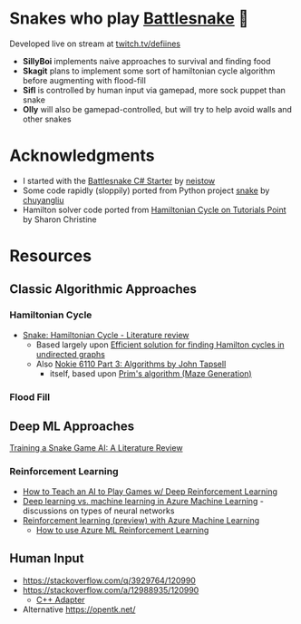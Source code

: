 # Snakes who play [Battlesnake](https://play.battlesnake.com/) 🐍

Developed live on stream at [twitch.tv/defiines](https://twitch.tv/defiines)

- **SillyBoi** implements naive approaches to survival and finding food
- **Skagit** plans to implement some sort of hamiltonian cycle algorithm before augmenting with flood-fill
- **Sifl** is controlled by human input via gamepad, more sock puppet than snake
- **Olly** will also be gamepad-controlled, but will try to help avoid walls and other snakes

# Acknowledgments

- I started with the [Battlesnake C# Starter](https://github.com/neistow/battlesnake-starter-csharp) by [neistow](https://github.com/neistow)
- Some code rapidly (sloppily) ported from Python project [snake](https://github.com/chuyangliu/snake) by [chuyangliu](https://github.com/chuyangliu)
- Hamilton solver code ported from [Hamiltonian Cycle on Tutorials Point](https://www.tutorialspoint.com/Hamiltonian-Cycle) by Sharon Christine

# Resources
## Classic Algorithmic Approaches
### Hamiltonian Cycle
- [Snake: Hamiltonian Cycle - Literature review](https://kychin.netlify.app/snake-blog/hamiltonian-cycle/)
    - Based largely upon [Efficient solution for finding Hamilton cycles in undirected graphs](https://springerplus.springeropen.com/articles/10.1186/s40064-016-2746-8)
    - Also [Nokie 6110 Part 3: Algorithms by John Tapsell](https://johnflux.com/2015/05/02/nokia-6110-part-3-algorithms/)
        - itself, based upon [Prim's algorithm (Maze Generation)](https://en.wikipedia.org/wiki/Maze_generation_algorithm#Randomized_Prim's_algorithm)

### Flood Fill

## Deep ML Approaches
[Training a Snake Game AI: A Literature Review](https://towardsdatascience.com/training-a-snake-game-ai-a-literature-review-1cdddcd1862f)
### Reinforcement Learning
- [How to Teach an AI to Play Games w/ Deep Reinforcement Learning](https://towardsdatascience.com/how-to-teach-an-ai-to-play-games-deep-reinforcement-learning-28f9b920440a)
- [Deep learning vs. machine learning in Azure Machine Learning](https://docs.microsoft.com/en-us/azure/machine-learning/concept-deep-learning-vs-machine-learning) - discussions on types of neural networks
- [Reinforcement learning (preview) with Azure Machine Learning](https://docs.microsoft.com/en-us/azure/machine-learning/how-to-use-reinforcement-learning)
    - [How to use Azure ML Reinforcement Learning](https://github.com/Azure/MachineLearningNotebooks/blob/master/how-to-use-azureml/reinforcement-learning/README.md)


## Human Input

- https://stackoverflow.com/q/3929764/120990
- https://stackoverflow.com/a/12988935/120990
  - [C++ Adapter](https://pastebin.com/AiecKJjZ)
- Alternative https://opentk.net/